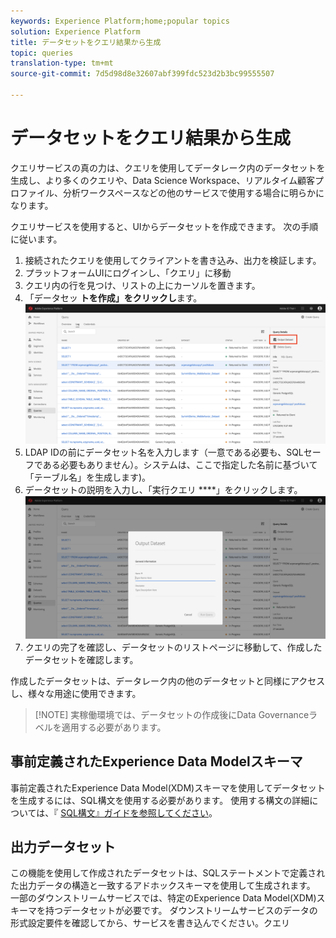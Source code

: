 ```yaml
---
keywords: Experience Platform;home;popular topics
solution: Experience Platform
title: データセットをクエリ結果から生成
topic: queries
translation-type: tm+mt
source-git-commit: 7d5d98d8e32607abf399fdc523d2b3bc99555507

---
```



# データセットをクエリ結果から生成

クエリサービスの真の力は、クエリを使用してデータレーク内のデータセットを生成し、より多くのクエリや、Data Science Workspace、リアルタイム顧客プロファイル、分析ワークスペースなどの他のサービスで使用する場合に明らかになります。

クエリサービスを使用すると、UIからデータセットを作成できます。 次の手順に従います。

1. 接続されたクエリを使用してクライアントを書き込み、出力を検証します。
2. プラットフォームUIにログインし、「クエリ」に移動
3. クエリ内の行を見つけ、リストの上にカーソルを置きます。
4. 「データセッ **トを作成」をクリックし**&#x200B;ます。 ![画像](../images/queries/create-datasets/click-create-dataset.png)
5. LDAP IDの前にデータセット名を入力します（一意である必要も、SQLセーフである必要もありません）。システムは、ここで指定した名前に基づいて「テーブル名」を生成します)。
6. データセットの説明を入力し、「実行クエリ ****」をクリックします。![画像](../images/queries/create-datasets/run-query.png)
7. クエリの完了を確認し、データセットのリストページに移動して、作成したデータセットを確認します。

作成したデータセットは、データレーク内の他のデータセットと同様にアクセスし、様々な用途に使用できます。

>[!NOTE] 実稼働環境では、データセットの作成後にData Governanceラベルを適用する必要があります。

## 事前定義されたExperience Data Modelスキーマ

事前定義されたExperience Data Model(XDM)スキーマを使用してデータセットを生成するには、SQL構文を使用する必要があります。 使用する構文の詳細については、『 [SQL構文』ガイドを参照してください](../sql/syntax.md#create-table-as-select)。

## 出力データセット

この機能を使用して作成されたデータセットは、SQLステートメントで定義された出力データの構造と一致するアドホックスキーマを使用して生成されます。 一部のダウンストリームサービスでは、特定のExperience Data Model(XDM)スキーマを持つデータセットが必要です。 ダウンストリームサービスのデータの形式設定要件を確認してから、サービスを書き込んでください。クエリ